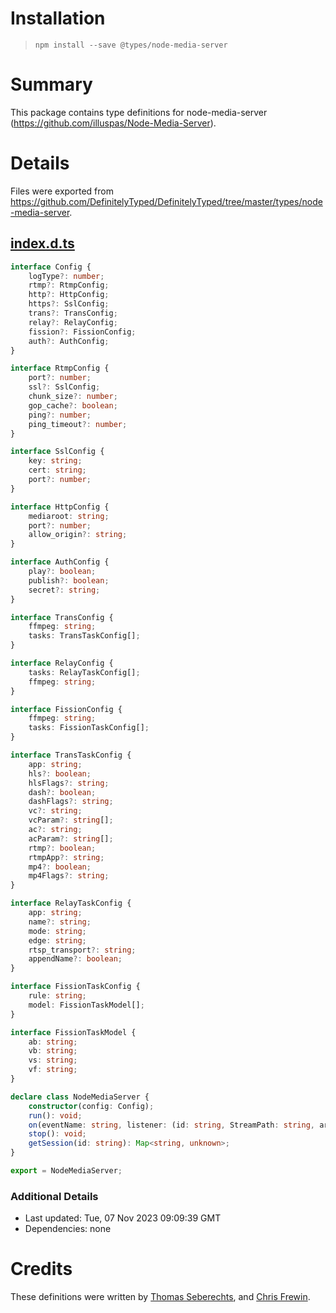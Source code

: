 # Installation
> `npm install --save @types/node-media-server`

# Summary
This package contains type definitions for node-media-server (https://github.com/illuspas/Node-Media-Server).

# Details
Files were exported from https://github.com/DefinitelyTyped/DefinitelyTyped/tree/master/types/node-media-server.
## [index.d.ts](https://github.com/DefinitelyTyped/DefinitelyTyped/tree/master/types/node-media-server/index.d.ts)
````ts
interface Config {
    logType?: number;
    rtmp?: RtmpConfig;
    http?: HttpConfig;
    https?: SslConfig;
    trans?: TransConfig;
    relay?: RelayConfig;
    fission?: FissionConfig;
    auth?: AuthConfig;
}

interface RtmpConfig {
    port?: number;
    ssl?: SslConfig;
    chunk_size?: number;
    gop_cache?: boolean;
    ping?: number;
    ping_timeout?: number;
}

interface SslConfig {
    key: string;
    cert: string;
    port?: number;
}

interface HttpConfig {
    mediaroot: string;
    port?: number;
    allow_origin?: string;
}

interface AuthConfig {
    play?: boolean;
    publish?: boolean;
    secret?: string;
}

interface TransConfig {
    ffmpeg: string;
    tasks: TransTaskConfig[];
}

interface RelayConfig {
    tasks: RelayTaskConfig[];
    ffmpeg: string;
}

interface FissionConfig {
    ffmpeg: string;
    tasks: FissionTaskConfig[];
}

interface TransTaskConfig {
    app: string;
    hls?: boolean;
    hlsFlags?: string;
    dash?: boolean;
    dashFlags?: string;
    vc?: string;
    vcParam?: string[];
    ac?: string;
    acParam?: string[];
    rtmp?: boolean;
    rtmpApp?: string;
    mp4?: boolean;
    mp4Flags?: string;
}

interface RelayTaskConfig {
    app: string;
    name?: string;
    mode: string;
    edge: string;
    rtsp_transport?: string;
    appendName?: boolean;
}

interface FissionTaskConfig {
    rule: string;
    model: FissionTaskModel[];
}

interface FissionTaskModel {
    ab: string;
    vb: string;
    vs: string;
    vf: string;
}

declare class NodeMediaServer {
    constructor(config: Config);
    run(): void;
    on(eventName: string, listener: (id: string, StreamPath: string, args: object) => void): void;
    stop(): void;
    getSession(id: string): Map<string, unknown>;
}

export = NodeMediaServer;

````

### Additional Details
 * Last updated: Tue, 07 Nov 2023 09:09:39 GMT
 * Dependencies: none

# Credits
These definitions were written by [Thomas Seberechts](https://github.com/Tseberechts), and [Chris Frewin](https://github.com/princefishthrower).
